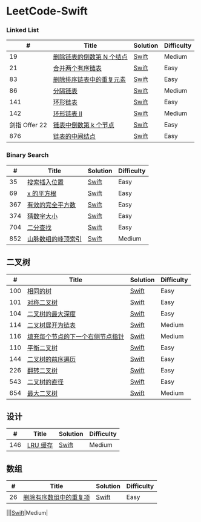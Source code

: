 
LeetCode-Swift
========


### Linked List
| # | Title | Solution | Difficulty |
|---| ----- | -------- | ---------- |
|19|[删除链表的倒数第 N 个结点](https://leetcode.cn/problems/remove-nth-node-from-end-of-list/description/)|[Swift](./Sources/leetcode-swift/linked-list/removeNthFromEnd.swift)|Medium|
|21|[合并两个有序链表](https://leetcode.cn/problems/merge-two-sorted-lists/description/)|[Swift](./Sources/leetcode-swift/linked-list/merge-two-sorted-lists.swift)|Easy|
|83|[删除排序链表中的重复元素](https://leetcode.cn/problems/remove-duplicates-from-sorted-list/description/)|[Swift](./Sources/leetcode-swift/linked-list/deleteDuplicates.swift)|Easy|
|86|[分隔链表](https://leetcode.cn/problems/partition-list/description/)|[Swift](./Sources/leetcode-swift/linked-list/partition-list.swift)|Medium|
|141|[环形链表](https://leetcode.cn/problems/linked-list-cycle/description/?languageTags=swift)|[Swift](./Sources/leetcode-swift/linked-list/hasCycle.swift)|Easy|
|142|[环形链表 II](https://leetcode.cn/problems/linked-list-cycle-ii/description/)|[Swift](./Sources/leetcode-swift/linked-list/detectCycle.swift)|Medium|
|剑指 Offer 22|[链表中倒数第 k 个节点](https://leetcode.cn/problems/lian-biao-zhong-dao-shu-di-kge-jie-dian-lcof/description/)|[Swift](./Sources/leetcode-swift/linked-list/KthFromEnd.swift)|Easy|
|876|[链表的中间结点](https://leetcode.cn/problems/middle-of-the-linked-list/description/)|[Swift](./Sources/leetcode-swift/linked-list/middleNode.swift)|Easy|

### Binary Search
| # | Title | Solution | Difficulty |
|---| ----- | -------- | ---------- |
|35|[搜索插入位置](https://leetcode.cn/problems/search-insert-position/?envType=study-plan&id=binary-search-beginner&plan=binary-search&plan_progress=45veja7) | [Swift](./Sources/leetcode-swift/binary-search/search-insert-position.swift)| Easy|
|69|[x 的平方根](https://leetcode.cn/problems/sqrtx/) | [Swift](./Sources/leetcode-swift/binary-search/sqrtx.swift)|Easy|
|367|[有效的完全平方数](https://leetcode.cn/problems/valid-perfect-square/) | [Swift](./Sources/leetcode-swift/binary-search/valid-perfect-square.swift)|Easy|
|374|[猜数字大小](https://leetcode.cn/problems/guess-number-higher-or-lower/?envType=study-plan&id=binary-search-beginner&plan=binary-search&plan_progress=45veja7)|[Swift](./Sources/leetcode-swift/binary-search/guess-number-higher-or-lower.swift)|Easy|
|704|[二分查找](https://leetcode.cn/problems/binary-search/?envType=study-plan&id=binary-search-beginner&plan=binary-search&plan_progress=45veja7)|[Swift](./Sources/leetcode-swift/binary-search/binary-search.swift)|Easy|
|852|[山脉数组的峰顶索引](https://leetcode.cn/problems/peak-index-in-a-mountain-array/?envType=study-plan&id=binary-search-beginner&plan=binary-search&plan_progress=45veja7)|[Swift](./Sources/leetcode-swift/binary-search/peak-index-in-a-mountain-array.swift)|Medium|

## 二叉树
| # | Title | Solution | Difficulty |
|---| ----- | -------- | ---------- |
|100|[相同的树](https://leetcode.cn/problems/same-tree/description/)|[Swift](./Sources/leetcode-swift/binary-tree/same-tree.swift)|Easy|
|101|[对称二叉树](https://leetcode.cn/problems/symmetric-tree/description/)|[Swift](./Sources/leetcode-swift/binary-tree/symmetric-tree.swift)|Easy|
|104|[二叉树的最大深度](https://leetcode.cn/problems/maximum-depth-of-binary-tree/)|[Swift](./Sources/leetcode-swift/binary-tree/maximum-depth-of-binary-tree.swift)|Easy|
|114|[二叉树展开为链表](https://leetcode.cn/problems/flatten-binary-tree-to-linked-list/)|[Swift](./Sources/leetcode-swift/binary-tree/flatten-binary-tree-to-linked-list.swift)|Medium|
|116|[填充每个节点的下一个右侧节点指针](https://leetcode.cn/problems/populating-next-right-pointers-in-each-node/description/)|[Swift](./Sources/leetcode-swift/binary-tree/populating-next-right-pointers-in-each-node.swift)|Medium|
|110|[平衡二叉树](https://leetcode.cn/problems/balanced-binary-tree/?show=1)|[Swift](./Sources/leetcode-swift/binary-tree/balanced-binary-tree.swift)|Easy|
|144|[二叉树的前序遍历](https://leetcode.cn/problems/binary-tree-preorder-traversal/)|[Swift](./Sources/leetcode-swift/binary-tree/binary-tree-preorder-traversal.swift)|Easy|
|226|[翻转二叉树](https://leetcode.cn/problems/invert-binary-tree/submissions/376325480/)|[Swift](./Sources/leetcode-swift/binary-tree/invert-binary-tree.swift)|Easy|
|543|[二叉树的直径](https://leetcode.cn/problems/diameter-of-binary-tree/description/)|[Swift](./Sources/leetcode-swift/binary-tree/diameter-of-binary-tree.swift)|Easy|
|654|[最大二叉树](https://leetcode.cn/problems/maximum-binary-tree/)|[Swift](./Sources/leetcode-swift/binary-tree/maximum-binary-tree.swift)|Medium|

## 设计
| # | Title | Solution | Difficulty |
|---| ----- | -------- | ---------- |
|146|[LRU 缓存](https://leetcode.cn/problems/lru-cache/)|[Swift](./Sources/leetcode-swift/design/LRUCache.swift)|Medium|

## 数组
| # | Title | Solution | Difficulty |
|---| ----- | -------- | ---------- |
| 26|[删除有序数组中的重复项](https://leetcode.cn/problems/remove-duplicates-from-sorted-array/)|[Swift](./Sources/leetcode-swift/array/removeDuplicates.swift)|Easy|


||[]()|[Swift]()|Medium|
